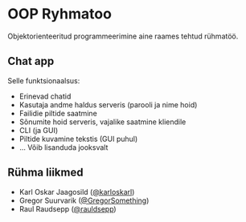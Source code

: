 # OOP Ryhmatoo
Objektorienteeritud programmeerimine aine raames tehtud rühmatöö.

## Chat app
Selle funktsionaalsus:
- Erinevad chatid
- Kasutaja andme haldus serveris (parooli ja nime hoid)
- Failidie piltide saatmine
- Sõnumite hoid serveris, vajalike saatmine kliendile
- CLI (ja GUI)
- Piltide kuvamine tekstis (GUI puhul)
- ... Võib lisanduda jooksvalt

## Rühma liikmed
- Karl Oskar Jaagosild ([@karloskarl](https://github.com/karloskarl))
- Gregor Suurvarik ([@GregorSomething](https://github.com/GregorSomething))
- Raul Raudsepp ([@rauldsepp](https://github.com/rauldsepp))
